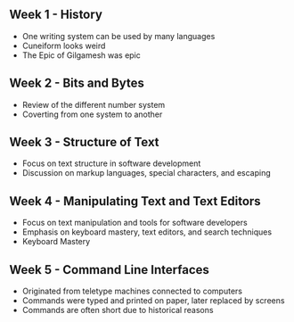  ## Week 1 - History
- One writing system can be used by many languages
- Cuneiform looks weird
- The Epic of Gilgamesh was epic
## Week 2 - Bits and Bytes
- Review of the different number system
- Coverting from one system to another
## Week 3 - Structure of Text
- Focus on text structure in software development
- Discussion on markup languages, special characters, and escaping
## Week 4 - Manipulating Text and Text Editors
- Focus on text manipulation and tools for software developers
- Emphasis on keyboard mastery, text editors, and search techniques
- Keyboard Mastery
## Week 5 - Command Line Interfaces
- Originated from teletype machines connected to computers
- Commands were typed and printed on paper, later replaced by screens
- Commands are often short due to historical reasons
